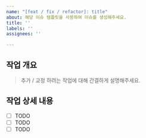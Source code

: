 ```yaml
---
name: "[feat / fix / refactor]: title"
about: 해당 이슈 템플릿을 사용하여 이슈를 생성해주세요.
title: ''
labels: ''
assignees: ''

---
```


## 작업 개요

> 추가 / 교정 하려는 작업에 대해 간결하게 설명해주세요.

## 작업 상세 내용

- [ ] TODO
- [ ] TODO
- [ ] TODO
